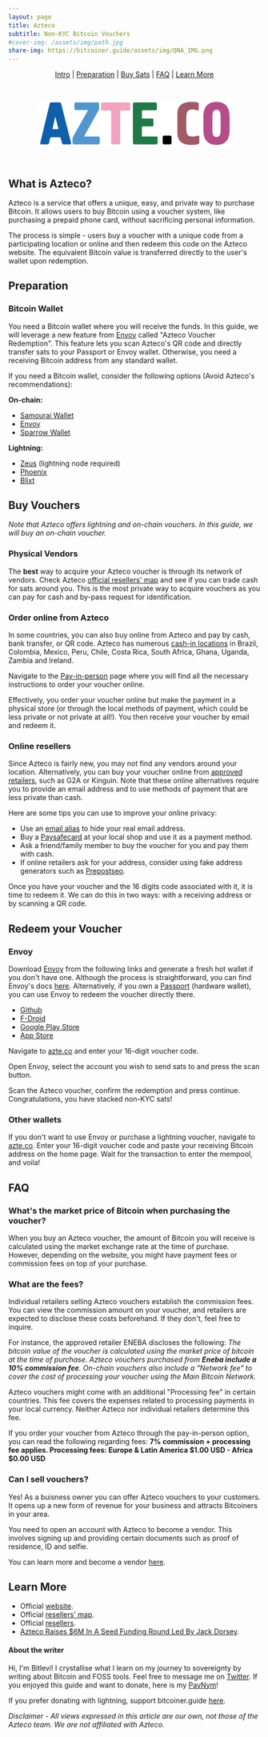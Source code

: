 ```yaml
---
layout: page
title: Azteco 
subtitle: Non-KYC Bitcoin Vouchers
#cover-img: /assets/img/path.jpg
share-img: https://bitcoiner.guide/assets/img/QNA_IMG.png
---
```


<p align="center">
  <a href="#what-is-azteco">Intro</a> |
  <a href="#preparation">Preparation</a> |
  <a href="#buy-your-voucher">Buy Sats</a> |
  <a href="#faq">FAQ</a> |
  <a href="#learn-more">Learn More</a> 
</p>

<br/>

<p align="center">
<img src="/assets/img/azteco-logo.png" class=responsive style="max-width: 80%; height: auto;" />
</p>

<br/>

## What is Azteco?
Azteco is a service that offers a unique, easy, and private way to purchase Bitcoin. It allows users to buy Bitcoin using a voucher system, like purchasing a prepaid phone card, without sacrificing personal information.

The process is simple - users buy a voucher with a unique code from a participating location or online and then redeem this code on the Azteco website. The equivalent Bitcoin value is transferred directly to the user's wallet upon redemption.

## Preparation

### Bitcoin Wallet 

You need a Bitcoin wallet where you will receive the funds. In this guide, we will leverage a new feature from [Envoy](https://foundationdevices.com/envoy/) called "Azteco Voucher Redemption". This feature lets you scan Azteco's QR code and directly transfer sats to your Passport or Envoy wallet. Otherwise, you need a receiving Bitcoin address from any standard wallet.

If you need a Bitcoin wallet, consider the following options (Avoid Azteco's recommendations):

**On-chain:**
- [Samourai Wallet](https://samouraiwallet.com/)
- [Envoy](https://foundationdevices.com/envoy/)
- [Sparrow Wallet](https://sparrowwallet.com/) 

**Lightning:**
- [Zeus](https://zeusln.app/) (lightning node required)
- [Phoenix](https://phoenix.acinq.co/)
- [Blixt](https://blixtwallet.github.io/) 

## Buy Vouchers

*Note that Azteco offers lightning and on-chain vouchers. In this guide, we will buy an on-chain voucher.*

### Physical Vendors
The **best** way to acquire your Azteco voucher is through its network of vendors. Check Azteco [official resellers' map](https://azte.co/find_a_vendor) and see if you can trade cash for sats around you. This is the most private way to acquire vouchers as you can pay for cash and by-pass request for identification.

### Order online from Azteco
In some countries, you can also buy online from Azteco and pay by cash, bank transfer, or QR code. Azteco has numerous [cash-in locations](https://azte.co/pay-in-person) in Brazil, Colombia, Mexico, Peru, Chile, Costa Rica, South Africa, Ghana, Uganda, Zambia and Ireland. 

Navigate to the [Pay-in-person](https://azte.co/pay-in-person) page where you will find all the necessary instructions to order your voucher online. 

Effectively, you order your voucher online but make the payment in a physical store (or through the local methods of payment, which could be less private or not private at all!). You then receive your voucher by email and redeem it.

### Online resellers
Since Azteco is fairly new, you may not find any vendors around your location. Alternatively, you can buy your voucher online from [approved retailers](https://help.azte.co/article/8-buy-a-voucher-approved-retailers), such as G2A or Kinguin. Note that these online alternatives require you to provide an email address and to use methods of payment that are less private than cash.

Here are some tips you can use to improve your online privacy:
- Use an [email alias](https://simplelogin.io/) to hide your real email address.
- Buy a [Paysafecard](www.paysafecard.com) at your local shop and use it as a payment method.  
- Ask a friend/family member to buy the voucher for you and pay them with cash.
- If online retailers ask for your address, consider using fake address generators such as [Prepostseo](https://www.prepostseo.com/tool/fake-address-generator).

Once you have your voucher and the 16 digits code associated with it, it is time to redeem it. We can do this in two ways: with a receiving address or by scanning a QR code.

## Redeem your Voucher

### Envoy

Download [Envoy](https://foundationdevices.com/envoy/) from the following links and generate a fresh hot wallet if you don't have one. Although the process is straightforward, you can find Envoy's docs [here](https://docs.foundationdevices.com/envoy). Alternatively, if you own a [Passport](https://foundationdevices.com/passport/) (hardware wallet), you can use Envoy to redeem the voucher directly there. 

- [Github](https://github.com/Foundation-Devices/envoy/releases)
- [F-Droid](https://foundationdevices.com/fdroid/)
- [Google Play Store](https://play.google.com/store/apps/details?id=com.foundationdevices.envoy)
- [App Store](https://apps.apple.com/us/app/envoy-by-foundation/id1584811818)

Navigate to [azte.co](https://azte.co/) and enter your 16-digit voucher code. 

Open Envoy, select the account you wish to send sats to and press the scan button. 

Scan the Azteco voucher, confirm the redemption and press continue. Congratulations, you have stacked non-KYC sats!

### Other wallets

If you don't want to use Envoy or purchase a lightning voucher, navigate to [azte.co](https://azte.co/). Enter your 16-digit voucher code and paste your receiving Bitcoin address on the home page. Wait for the transaction to enter the mempool, and voila! 

## FAQ

### What's the market price of Bitcoin when purchasing the voucher? 

When you buy an Azteco voucher, the amount of Bitcoin you will receive is calculated using the market exchange rate at the time of purchase. However, depending on the website, you might have payment fees or commission fees on top of your purchase.

### What are the fees? 

Individual retailers selling Azteco vouchers establish the commission fees. You can view the commission amount on your voucher, and retailers are expected to disclose these costs beforehand. If they don't, feel free to inquire. 

For instance, the approved retailer ENEBA discloses the following: *The bitcoin value of the voucher is calculated using the market price of bitcoin at the time of purchase. Azteco vouchers purchased from **Eneba include a 10% commission fee**. On-chain vouchers also include a "Network fee" to cover the cost of processing your voucher using the Main Bitcoin Network.*

Azteco vouchers might come with an additional "Processing fee" in certain countries. This fee covers the expenses related to processing payments in your local currency. Neither Azteco nor individual retailers determine this fee. 

If you order your voucher from Azteco through the pay-in-person option, you can read the following regarding fees: **7% commission + processing fee applies. Processing fees: Europe & Latin America $1.00 USD - Africa $0.00 USD**

### Can I sell vouchers?
Yes! As a buisness owner you can offer Azteco vouchers to your customers. It opens up a new form of revenue for your business and attracts Bitcoiners in your area. 

You need to open an account with Azteco to become a vendor. This involves signing up and providing certain documents such as proof of residence, ID and selfie. 

You can learn more and become a vendor [here](https://azte.co/vendor_application).

## Learn More

- Official [website](https://azte.co).
- Official [resellers' map](https://azte.co/find_a_vendor).
- Official [resellers](https://help.azte.co/category/6-buy-a-voucher).
- [Azteco Raises $6M In A Seed Funding Round Led By Jack Dorsey](https://www.nobsbitcoin.com/azteco-raises-6m/).

#### About the writer
Hi, I'm Bitlevi! I crystallise what I learn on my journey to sovereignty by writing about Bitcoin and FOSS tools. Feel free to message me on [Twitter](https://twitter.com/Bit_levi). If you enjoyed this guide and want to donate, here is my [PayNym](https://paynym.is/+shinyfrost520)!

If you prefer donating with lightning, support bitcoiner.guide [here](/tips).

*Disclaimer - All views expressed in this article are our own, not those of the Azteco team. We are not affiliated with Azteco.*

